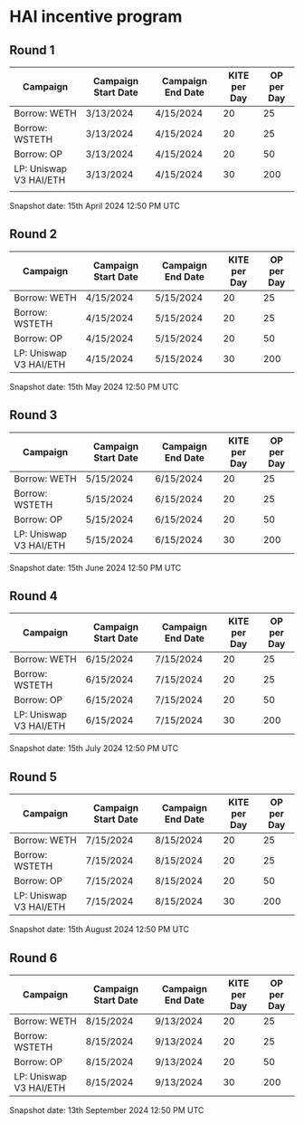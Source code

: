 # HAI incentive program

## Round 1

| Campaign               | Campaign Start Date | Campaign End Date | KITE per Day | OP per Day |
| ---------------------- | ------------------- | ----------------- | ------------ | ---------- |
| Borrow: WETH           | 3/13/2024           | 4/15/2024         | 20           | 25         |
| Borrow: WSTETH         | 3/13/2024           | 4/15/2024         | 20           | 25         |
| Borrow: OP             | 3/13/2024           | 4/15/2024         | 20           | 50         |
| LP: Uniswap V3 HAI/ETH | 3/13/2024           | 4/15/2024         | 30           | 200        |
|                        |

Snapshot date: 15th April 2024 12:50 PM UTC

## Round 2

| Campaign               | Campaign Start Date | Campaign End Date | KITE per Day | OP per Day |
| ---------------------- | ------------------- | ----------------- | ------------ | ---------- |
| Borrow: WETH           | 4/15/2024           | 5/15/2024         | 20           | 25         |
| Borrow: WSTETH         | 4/15/2024           | 5/15/2024         | 20           | 25         |
| Borrow: OP             | 4/15/2024           | 5/15/2024         | 20           | 50         |
| LP: Uniswap V3 HAI/ETH | 4/15/2024           | 5/15/2024         | 30           | 200        |

Snapshot date: 15th May 2024 12:50 PM UTC

## Round 3

| Campaign               | Campaign Start Date | Campaign End Date | KITE per Day | OP per Day |
| ---------------------- | ------------------- | ----------------- | ------------ | ---------- |
| Borrow: WETH           | 5/15/2024           | 6/15/2024         | 20           | 25         |
| Borrow: WSTETH         | 5/15/2024           | 6/15/2024         | 20           | 25         |
| Borrow: OP             | 5/15/2024           | 6/15/2024         | 20           | 50         |
| LP: Uniswap V3 HAI/ETH | 5/15/2024           | 6/15/2024         | 30           | 200        |

Snapshot date: 15th June 2024 12:50 PM UTC

## Round 4

| Campaign               | Campaign Start Date | Campaign End Date | KITE per Day | OP per Day |
| ---------------------- | ------------------- | ----------------- | ------------ | ---------- |
| Borrow: WETH           | 6/15/2024           | 7/15/2024         | 20           | 25         |
| Borrow: WSTETH         | 6/15/2024           | 7/15/2024         | 20           | 25         |
| Borrow: OP             | 6/15/2024           | 7/15/2024         | 20           | 50         |
| LP: Uniswap V3 HAI/ETH | 6/15/2024           | 7/15/2024         | 30           | 200        |

Snapshot date: 15th July 2024 12:50 PM UTC

## Round 5

| Campaign               | Campaign Start Date | Campaign End Date | KITE per Day | OP per Day |
| ---------------------- | ------------------- | ----------------- | ------------ | ---------- |
| Borrow: WETH           | 7/15/2024           | 8/15/2024         | 20           | 25         |
| Borrow: WSTETH         | 7/15/2024           | 8/15/2024         | 20           | 25         |
| Borrow: OP             | 7/15/2024           | 8/15/2024         | 20           | 50         |
| LP: Uniswap V3 HAI/ETH | 7/15/2024           | 8/15/2024         | 30           | 200        |

Snapshot date: 15th August 2024 12:50 PM UTC

## Round 6

| Campaign               | Campaign Start Date | Campaign End Date | KITE per Day | OP per Day |
| ---------------------- | ------------------- | ----------------- | ------------ | ---------- |
| Borrow: WETH           | 8/15/2024           | 9/13/2024         | 20           | 25         |
| Borrow: WSTETH         | 8/15/2024           | 9/13/2024         | 20           | 25         |
| Borrow: OP             | 8/15/2024           | 9/13/2024         | 20           | 50         |
| LP: Uniswap V3 HAI/ETH | 8/15/2024           | 9/13/2024         | 30           | 200        |

Snapshot date: 13th September 2024 12:50 PM UTC
